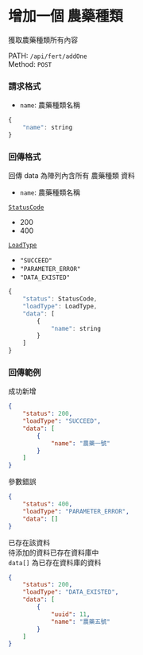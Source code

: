 # 增加一個 農藥種類

獲取農藥種類所有內容

PATH: `/api/fert/addOne`  
Method: `POST`


### 請求格式
* `name`: 農藥種類名稱

```js
{
    "name": string
}
```

### 回傳格式

回傳 data 為陣列內含所有 農藥種類 資料  

* `name`: 農藥種類名稱

[`StatusCode`](../types.md#statuscode)  
* 200
* 400

[`LoadType`](../types.md#loadtype)  
* `"SUCCEED"`
* `"PARAMETER_ERROR"`
* `"DATA_EXISTED"`

```js
{
    "status": StatusCode,
    "loadType": LoadType,
    "data": [
        {
            "name": string
        }
    ]
}
```

### 回傳範例
成功新增
```json
{
    "status": 200,
    "loadType": "SUCCEED",
    "data": [
        {
            "name": "農藥一號"
        }
    ]
}
```

參數錯誤
```json
{
    "status": 400,
    "loadType": "PARAMETER_ERROR",
    "data": []
}
```

已存在該資料  
待添加的資料已存在資料庫中  
`data[]` 為已存在資料庫的資料
```json
{
    "status": 200,
    "loadType": "DATA_EXISTED",
    "data": [
        {
            "uuid": 11,
            "name": "農藥五號"
        }
    ]
}
```